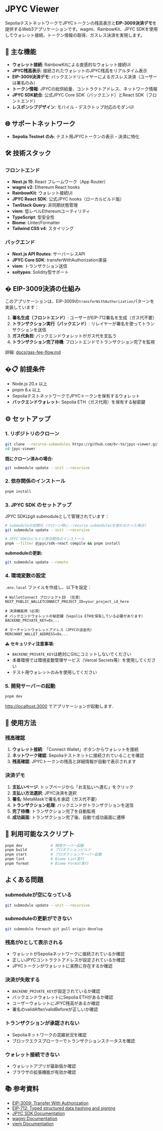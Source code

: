 # JPYC Viewer

SepoliaテストネットワークでJPYCトークンの残高表示と**EIP-3009決済デモ**を提供するWeb3アプリケーションです。wagmi、RainbowKit、JPYC SDKを使用してウォレット接続、トークン情報の取得、ガスレス決済を実現します。

## 🚀 主な機能

- **ウォレット接続**: RainbowKitによる直感的なウォレット接続UI
- **JPYC残高表示**: 接続されたウォレットのJPYC残高をリアルタイム表示
- **EIP-3009決済デモ**: バックエンドリレイヤーによるガスレス決済（ユーザーは署名のみ）
- **トークン情報**: JPYCの総供給量、コントラクトアドレス、ネットワーク情報
- **JPYC SDK統合**: 公式JPYC Core SDK（バックエンド）とReact SDK（フロントエンド）
- **レスポンシブデザイン**: モバイル・デスクトップ対応のモダンUI

## 🌐 サポートネットワーク

- **Sepolia Testnet のみ**: テスト用JPYCトークンの表示・決済に特化

## 🛠 技術スタック

### フロントエンド
- **Next.js 15**: React フレームワーク（App Router）
- **wagmi v2**: Ethereum React hooks
- **RainbowKit**: ウォレット接続UI
- **JPYC React SDK**: 公式JPYC hooks（ローカルビルド版）
- **TanStack Query**: 非同期状態管理
- **viem**: 低レベルEthereumユーティリティ
- **TypeScript**: 型安全性
- **Biome**: Linter/Formatter
- **Tailwind CSS v4**: スタイリング

### バックエンド
- **Next.js API Routes**: サーバーレスAPI
- **JPYC Core SDK**: transferWithAuthorization実装
- **viem**: トランザクション送信
- **soltypes**: Solidity型サポート

## � EIP-3009決済の仕組み

このアプリケーションは、EIP-3009の`transferWithAuthorization`パターンを実装しています：

1. **署名生成（フロントエンド）**: ユーザーがEIP-712署名を生成（ガス代不要）
2. **トランザクション実行（バックエンド）**: リレイヤーが署名を使ってトランザクションを送信
3. **ガス代負担**: バックエンドウォレットがガス代を支払う
4. **トランザクション完了待機**: フロントエンドでトランザクション完了を監視

詳細: [docs/gas-fee-flow.md](docs/gas-fee-flow.md)

## �📋 前提条件

- Node.js 20.x 以上
- pnpm 8.x 以上
- SepoliaテストネットワークでJPYCトークンを保有するウォレット
- **バックエンドウォレット**: Sepolia ETH（ガス代用）を保有する秘密鍵

## ⚙️ セットアップ

### 1. リポジトリのクローン

```bash
git clone --recurse-submodules https://github.com/br-to/jpyc-viewer.git
cd jpyc-viewer
```

**既にクローン済みの場合:**
```bash
git submodule update --init --recursive
```

### 2. 依存関係のインストール

```bash
pnpm install
```

### 3. JPYC SDK のセットアップ

JPYC SDKはgit submoduleとして管理されています：

```bash
# submoduleの初期化（クローン時に--recurse-submodulesを使わなかった場合）
git submodule update --init --recursive

# JPYC SDKのビルドと依存関係のインストール
pnpm --filter @jpyc/sdk-react compile && pnpm install
```

**submoduleの更新:**
```bash
git submodule update --remote
```

### 4. 環境変数の設定

`.env.local` ファイルを作成し、以下を設定：

```env
# WalletConnect プロジェクトID （任意）
NEXT_PUBLIC_WALLETCONNECT_PROJECT_ID=your_project_id_here

# 決済機能用（必須）
# バックエンドウォレットの秘密鍵（Sepolia ETHを保有している必要があります）
BACKEND_PRIVATE_KEY=0x...

# マーチャントウォレットアドレス（JPYCの送金先）
MERCHANT_WALLET_ADDRESS=0x...
```

**⚠️ セキュリティ注意事項:**
- `BACKEND_PRIVATE_KEY`は絶対にGitにコミットしないでください
- 本番環境では環境変数管理サービス（Vercel Secrets等）を使用してください
- テスト用ウォレットのみを使用してください

### 5. 開発サーバーの起動

```bash
pnpm dev
```

[http://localhost:3000](http://localhost:3000) でアプリケーションが起動します.

## 🎯 使用方法

### 残高確認
1. **ウォレット接続**: 「Connect Wallet」ボタンからウォレットを接続
2. **ネットワーク確認**: Sepoliaテストネットに接続されていることを確認
3. **残高確認**: JPYCトークンの残高と詳細情報が自動で表示されます

### 決済デモ
1. **支払いページ**: トップページから「お支払いへ進む」をクリック
2. **支払い方法選択**: JPYC決済を選択
3. **署名**: MetaMaskで署名を承認（ガス代不要）
4. **トランザクション処理**: バックエンドがトランザクションを送信
5. **完了待機**: トランザクション完了を自動監視
6. **成功画面**: トランザクション完了後、自動で成功画面に遷移

## 🚦 利用可能なスクリプト

```bash
pnpm dev             # 開発サーバー起動
pnpm build           # プロダクションビルド
pnpm start           # プロダクションサーバー起動
pnpm lint            # Biome Lint実行
pnpm format          # Biome Format実行
```

##  よくある問題

### submoduleが空になっている
```bash
git submodule update --init --recursive
```

### submoduleの更新ができない
```bash
git submodule foreach git pull origin develop
```

### 残高が0として表示される
- ウォレットがSepoliaネットワークに接続されているか確認
- 正しいJPYCコントラクトアドレスが設定されているか確認
- JPYCトークンがウォレットに実際に存在するか確認

### 決済が失敗する
- `BACKEND_PRIVATE_KEY`が設定されているか確認
- バックエンドウォレットにSepolia ETHがあるか確認
- ユーザーウォレットにJPYC残高があるか確認
- 署名のvalidAfter/validBeforeが正しいか確認

### トランザクションが承認されない
- Sepoliaネットワークの混雑状況を確認
- ブロックエクスプローラーでトランザクションステータスを確認

### ウォレット接続できない
- ウォレットアプリが最新版か確認
- ブラウザの拡張機能が有効か確認

## 📚 参考資料

- [EIP-3009: Transfer With Authorization](https://eips.ethereum.org/EIPS/eip-3009)
- [EIP-712: Typed structured data hashing and signing](https://eips.ethereum.org/EIPS/eip-712)
- [JPYC SDK Documentation](https://github.com/jcam1/sdks)
- [wagmi Documentation](https://wagmi.sh/)
- [viem Documentation](https://viem.sh/)
